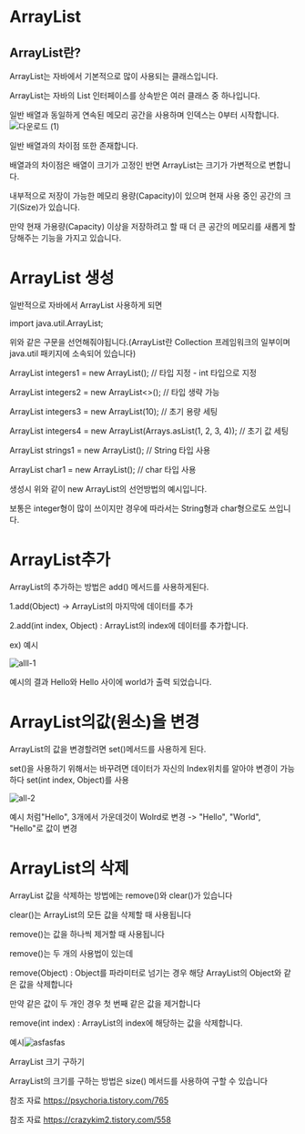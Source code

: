 ArrayList
====

ArrayList란?
----

ArrayList는 자바에서 기본적으로 많이 사용되는 클래스입니다.

ArrayList는 자바의 List 인터페이스를 상속받은 여러 클래스 중 하나입니다.

일반 배열과 동일하게 연속된 메모리 공간을 사용하며 인덱스는 0부터 시작합니다.
![다운로드 (1)](https://user-images.githubusercontent.com/100178951/172609248-ff7257d5-a75f-4f45-93d0-0e851d701767.png)

일반 배열과의 차이점 또한 존재합니다.

배열과의 차이점은 배열이 크기가 고정인 반면 ArrayList는 크기가 가변적으로 변합니다.

내부적으로 저장이 가능한 메모리 용량(Capacity)이 있으며 현재 사용 중인 공간의 크기(Size)가 있습니다.

만약 현재 가용량(Capacity) 이상을 저장하려고 할 때 더 큰 공간의 메모리를 새롭게 할당해주는 기능을 가지고 있습니다.

ArrayList 생성
===========

일반적으로 자바에서 ArrayList 사용하게 되면
 
import java.util.ArrayList;

위와 같은 구문을 선언해줘야됩니다.(ArrayList란 Collection 프레임워크의 일부이며 java.util 패키지에 소속되어 있습니다)

ArrayList<Integer> integers1 = new ArrayList<Integer>(); // 타입 지정 - int 타입으로 지정

ArrayList<Integer> integers2 = new ArrayList<>(); // 타입 생략 가능 
 
ArrayList<Integer> integers3 = new ArrayList<Integer>(10); // 초기 용량 세팅
 
ArrayList<Integer> integers4 = new ArrayList<Integer>(Arrays.asList(1, 2, 3, 4)); // 초기 값 세팅

ArrayList<String> strings1 = new ArrayList<String>(); // String 타입 사용
 
ArrayList<Character> char1 = new ArrayList<Character>(); // char 타입 사용 
 
 생성시 위와 같이 new ArrayList의 선언방법의 예시입니다.
 
 보통은 integer형이 많이 쓰이지만 경우에 따라서는 String형과 char형으로도 쓰입니다.
 
ArrayList추가
================
 
 ArrayList의 추가하는 방법은  add() 메서드를 사용하게된다.
 
 1.add(Object) -> ArrayList의 마지막에 데이터를 추가
 
 2.add(int index, Object) : ArrayList의 index에 데이터를 추가합니다.

 ex) 예시
 
![alll-1](https://user-images.githubusercontent.com/100178951/173588817-9eacaedd-4ccf-4ff6-ab51-ee448cb3f196.jpg)

예시의 결과 Hello와 Hello 사이에 world가 출력 되었습니다.
 
ArrayList의값(원소)을 변경
===================
 
 ArrayList의 값을 변경할려면 set()메서드를 사용하게 된다.
 
set()을 사용하기 위해서는 바꾸려면 데이터가 자신의 Index위치를 알아야 변경이 가능하다
set(int index, Object)를 사용

![all-2](https://user-images.githubusercontent.com/100178951/173594211-d85a6c90-0924-4f5a-b6f1-c7c92452f9b1.jpg)

예시 처럼"Hello", 3개에서 가운데것이 Wolrd로 변경 -> "Hello", "World", "Hello"로 값이 변경
 
 ArrayList의 삭제
 =================
 ArrayList 값을 삭제하는 방법에는 remove()와 clear()가 있습니다

 clear()는 ArrayList의 모든 값을 삭제할 때 사용됩니다

 remove()는 값을 하나씩 제거할 때 사용됩니다

 remove()는 두 개의 사용법이 있는데

 remove(Object) : Object를 파라미터로 넘기는 경우 해당 ArrayList의 Object와 같은 값을 삭제합니다

 만약 같은 값이 두 개인 경우 첫 번째 같은 값을 제거합니다

 remove(int index) : ArrayList의 index에 해당하는 값을 삭제합니다.
 
 예시![asfasfas](https://user-images.githubusercontent.com/100178951/173600072-d4381ee4-1a91-4799-be93-b4ce2c8dddf4.jpg)


 ArrayList 크기 구하기
 
ArrayList의 크기를 구하는 방법은 size() 메서드를 사용하여 구할 수 있습니다
 


참조 자료 https://psychoria.tistory.com/765

참조 자료 https://crazykim2.tistory.com/558
